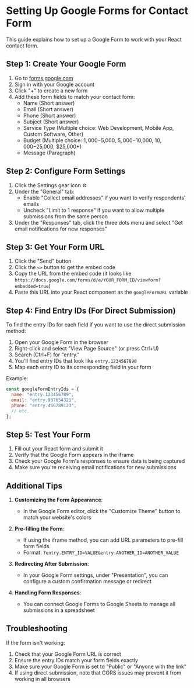 # Setting Up Google Forms for Contact Form

This guide explains how to set up a Google Form to work with your React contact form.

## Step 1: Create Your Google Form

1. Go to [forms.google.com](https://forms.google.com)
2. Sign in with your Google account
3. Click "+" to create a new form
4. Add these form fields to match your contact form:
   - Name (Short answer)
   - Email (Short answer)
   - Phone (Short answer)
   - Subject (Short answer)
   - Service Type (Multiple choice: Web Development, Mobile App, Custom Software, Other)
   - Budget (Multiple choice: $1,000-$5,000, $5,000-$10,000, $10,000-$25,000, $25,000+)
   - Message (Paragraph)

## Step 2: Configure Form Settings

1. Click the Settings gear icon ⚙️
2. Under the "General" tab:
   - Enable "Collect email addresses" if you want to verify respondents' emails
   - Uncheck "Limit to 1 response" if you want to allow multiple submissions from the same person
3. Under the "Responses" tab, click the three dots menu and select "Get email notifications for new responses"

## Step 3: Get Your Form URL

1. Click the "Send" button
2. Click the `<>` button to get the embed code
3. Copy the URL from the embed code (it looks like `https://docs.google.com/forms/d/e/YOUR_FORM_ID/viewform?embedded=true`)
4. Paste this URL into your React component as the `googleFormURL` variable

## Step 4: Find Entry IDs (For Direct Submission)

To find the entry IDs for each field if you want to use the direct submission method:

1. Open your Google Form in the browser
2. Right-click and select "View Page Source" (or press Ctrl+U)
3. Search (Ctrl+F) for "entry."
4. You'll find entry IDs that look like `entry.1234567890`
5. Map each entry ID to its corresponding field in your form

Example:
```js
const googleFormEntryIds = {
  name: "entry.123456789",  
  email: "entry.987654321",
  phone: "entry.456789123",
  // etc.
};
```

## Step 5: Test Your Form

1. Fill out your React form and submit it
2. Verify that the Google Form appears in the iframe
3. Check your Google Form's responses to ensure data is being captured
4. Make sure you're receiving email notifications for new submissions

## Additional Tips

1. **Customizing the Form Appearance**:
   - In the Google Form editor, click the "Customize Theme" button to match your website's colors

2. **Pre-filling the Form**:
   - If using the iframe method, you can add URL parameters to pre-fill form fields
   - Format: `?entry.ENTRY_ID=VALUE&entry.ANOTHER_ID=ANOTHER_VALUE`

3. **Redirecting After Submission**:
   - In your Google Form settings, under "Presentation", you can configure a custom confirmation message or redirect

4. **Handling Form Responses**:
   - You can connect Google Forms to Google Sheets to manage all submissions in a spreadsheet

## Troubleshooting

If the form isn't working:

1. Check that your Google Form URL is correct
2. Ensure the entry IDs match your form fields exactly
3. Make sure your Google Form is set to "Public" or "Anyone with the link"
4. If using direct submission, note that CORS issues may prevent it from working in all browsers 